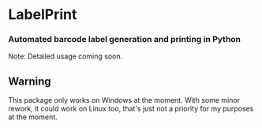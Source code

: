 # LabelPrint
### Automated barcode label generation and printing in Python

Note: Detailed usage coming soon.

## Warning

This package only works on Windows at the moment. With some minor rework, it could work on Linux too, that's just not a priority for my purposes at the moment.